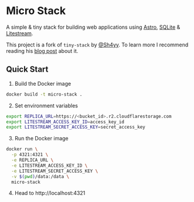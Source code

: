 # Micro Stack

A simple & tiny stack for building web applications using [Astro](https://astro.build), [SQLite](https://www.sqlite.org/index.html) & [Litestream](https://litestream.io).

This project is a fork of `tiny-stack` by [@Sh4yy](https://github.com/Sh4yy/tiny-stack). To learn more I recommend reading his [blog post](https://logsnag.com/blog/the-tiny-stack) about it.

## Quick Start

1. Build the Docker image

```bash
docker build -t micro-stack .
```

2. Set environment variables

```bash
export REPLICA_URL=https://<bucket_id>.r2.cloudflarestorage.com
export LITESTREAM_ACCESS_KEY_ID=access_key_id
export LITESTREAM_SECRET_ACCESS_KEY=secret_access_key
```

3. Run the Docker image

```bash
docker run \
  -p 4321:4321 \
  -e REPLICA_URL \
  -e LITESTREAM_ACCESS_KEY_ID \
  -e LITESTREAM_SECRET_ACCESS_KEY \
  -v $(pwd)/data:/data \
  micro-stack
```

4. Head to http://localhost:4321
